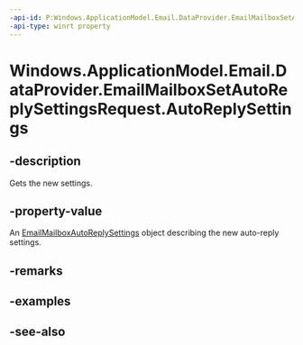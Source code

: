 ----api-id: P:Windows.ApplicationModel.Email.DataProvider.EmailMailboxSetAutoReplySettingsRequest.AutoReplySettings
-api-type: winrt property
---<!-- Property syntaxpublic Windows.ApplicationModel.Email.EmailMailboxAutoReplySettings AutoReplySettings { get; }--># Windows.ApplicationModel.Email.DataProvider.EmailMailboxSetAutoReplySettingsRequest.AutoReplySettings## -descriptionGets the new settings.## -property-valueAn [EmailMailboxAutoReplySettings](../windows.applicationmodel.email/emailmailboxautoreplysettings.md) object describing the new auto-reply settings.## -remarks## -examples## -see-also